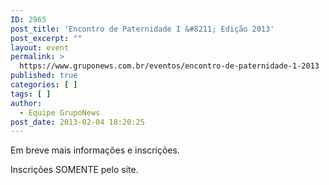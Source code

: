 ```yaml
---
ID: 2965
post_title: 'Encontro de Paternidade I &#8211; Edição 2013'
post_excerpt: ""
layout: event
permalink: >
  https://www.gruponews.com.br/eventos/encontro-de-paternidade-1-2013
published: true
categories: [ ]
tags: [ ]
author:
  - Equipe GrupoNews
post_date: 2013-02-04 18:20:25
---
```

Em breve mais informações e inscrições.

Inscrições SOMENTE pelo site.